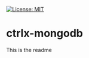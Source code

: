   [![License: MIT](https://img.shields.io/badge/License-MIT-yellow.svg)](https://opensource.org/licenses/MIT)




# ctrlx-mongodb


This is the readme

